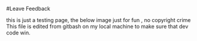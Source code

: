 #Leave Feedback

<div id="feedback-container"></div>
this is just a testing page,
the below image just for fun , no copyright crime
This file is edited from gitbash on my local machine to make sure that dev code win.

